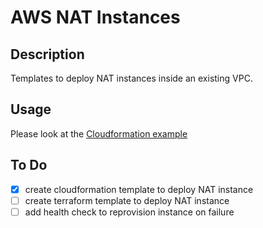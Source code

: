 # AWS NAT Instances

## Description

Templates to deploy NAT instances inside an existing VPC.

## Usage

Please look at the [Cloudformation example](./cloudformation/readme.md)

## To Do

- [x] create cloudformation template to deploy NAT instance
- [ ] create terraform template to deploy NAT instance
- [ ] add health check to reprovision instance on failure